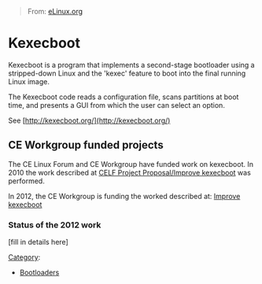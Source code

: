 > From: [eLinux.org](http://eLinux.org/Kexecboot "http://eLinux.org/Kexecboot")


# Kexecboot



Kexecboot is a program that implements a second-stage bootloader using a
stripped-down Linux and the 'kexec' feature to boot into the final
running Linux image.

The Kexecboot code reads a configuration file, scans partitions at boot
time, and presents a GUI from which the user can select an option.

See [http://kexecboot.org/](http://kexecboot.org/)

## CE Workgroup funded projects

The CE Linux Forum and CE Workgroup have funded work on kexecboot. In
2010 the work described at [CELF Project Proposal/Improve
kexecboot](http://eLinux.org/CELF_Project_Proposal/Improve_kexecboot "CELF Project Proposal/Improve kexecboot")
was performed.

In 2012, the CE Workgroup is funding the worked described at: [Improve
kexecboot](http://eLinux.org/Improve_kexecboot "Improve kexecboot")

### Status of the 2012 work

[fill in details here]


[Category](http://eLinux.org/Special:Categories "Special:Categories"):

-   [Bootloaders](http://eLinux.org/Category:Bootloaders "Category:Bootloaders")

